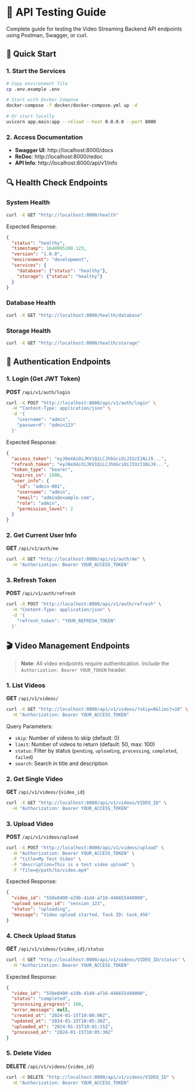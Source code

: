 # 🧪 API Testing Guide

Complete guide for testing the Video Streaming Backend API endpoints using Postman, Swagger, or curl.

## 🚀 Quick Start

### 1. Start the Services

```bash
# Copy environment file
cp .env.example .env

# Start with Docker Compose
docker-compose -f docker/docker-compose.yml up -d

# Or start locally
uvicorn app.main:app --reload --host 0.0.0.0 --port 8000
```

### 2. Access Documentation

- **Swagger UI**: http://localhost:8000/docs
- **ReDoc**: http://localhost:8000/redoc
- **API Info**: http://localhost:8000/api/v1/info

## 🔍 Health Check Endpoints

### System Health
```bash
curl -X GET "http://localhost:8000/health"
```

Expected Response:
```json
{
  "status": "healthy",
  "timestamp": 1640995200.123,
  "version": "1.0.0",
  "environment": "development",
  "services": {
    "database": {"status": "healthy"},
    "storage": {"status": "healthy"}
  }
}
```

### Database Health
```bash
curl -X GET "http://localhost:8000/health/database"
```

### Storage Health
```bash
curl -X GET "http://localhost:8000/health/storage"
```

## 🔐 Authentication Endpoints

### 1. Login (Get JWT Token)

**POST** `/api/v1/auth/login`

```bash
curl -X POST "http://localhost:8000/api/v1/auth/login" \
  -H "Content-Type: application/json" \
  -d '{
    "username": "admin",
    "password": "admin123"
  }'
```

Expected Response:
```json
{
  "access_token": "eyJ0eXAiOiJKV1QiLCJhbGciOiJIUzI1NiJ9...",
  "refresh_token": "eyJ0eXAiOiJKV1QiLCJhbGciOiJIUzI1NiJ9...",
  "token_type": "bearer",
  "expires_in": 1800,
  "user_info": {
    "id": "admin-001",
    "username": "admin",
    "email": "admin@example.com",
    "role": "admin",
    "permission_level": 2
  }
}
```

### 2. Get Current User Info

**GET** `/api/v1/auth/me`

```bash
curl -X GET "http://localhost:8000/api/v1/auth/me" \
  -H "Authorization: Bearer YOUR_ACCESS_TOKEN"
```

### 3. Refresh Token

**POST** `/api/v1/auth/refresh`

```bash
curl -X POST "http://localhost:8000/api/v1/auth/refresh" \
  -H "Content-Type: application/json" \
  -d '{
    "refresh_token": "YOUR_REFRESH_TOKEN"
  }'
```

## 🎬 Video Management Endpoints

> **Note**: All video endpoints require authentication. Include the `Authorization: Bearer YOUR_TOKEN` header.

### 1. List Videos

**GET** `/api/v1/videos/`

```bash
curl -X GET "http://localhost:8000/api/v1/videos/?skip=0&limit=10" \
  -H "Authorization: Bearer YOUR_ACCESS_TOKEN"
```

Query Parameters:
- `skip`: Number of videos to skip (default: 0)
- `limit`: Number of videos to return (default: 50, max: 100)
- `status`: Filter by status (`pending`, `uploading`, `processing`, `completed`, `failed`)
- `search`: Search in title and description

### 2. Get Single Video

**GET** `/api/v1/videos/{video_id}`

```bash
curl -X GET "http://localhost:8000/api/v1/videos/VIDEO_ID" \
  -H "Authorization: Bearer YOUR_ACCESS_TOKEN"
```

### 3. Upload Video

**POST** `/api/v1/videos/upload`

```bash
curl -X POST "http://localhost:8000/api/v1/videos/upload" \
  -H "Authorization: Bearer YOUR_ACCESS_TOKEN" \
  -F "title=My Test Video" \
  -F "description=This is a test video upload" \
  -F "file=@/path/to/video.mp4"
```

Expected Response:
```json
{
  "video_id": "550e8400-e29b-41d4-a716-446655440000",
  "upload_session_id": "session_123",
  "status": "uploading",
  "message": "Video upload started. Task ID: task_456"
}
```

### 4. Check Upload Status

**GET** `/api/v1/videos/{video_id}/status`

```bash
curl -X GET "http://localhost:8000/api/v1/videos/VIDEO_ID/status" \
  -H "Authorization: Bearer YOUR_ACCESS_TOKEN"
```

Expected Response:
```json
{
  "video_id": "550e8400-e29b-41d4-a716-446655440000",
  "status": "completed",
  "processing_progress": 100,
  "error_message": null,
  "created_at": "2024-01-15T10:00:00Z",
  "updated_at": "2024-01-15T10:05:30Z",
  "uploaded_at": "2024-01-15T10:01:15Z",
  "processed_at": "2024-01-15T10:05:30Z"
}
```

### 5. Delete Video

**DELETE** `/api/v1/videos/{video_id}`

```bash
curl -X DELETE "http://localhost:8000/api/v1/videos/VIDEO_ID" \
  -H "Authorization: Bearer YOUR_ACCESS_TOKEN"
```
